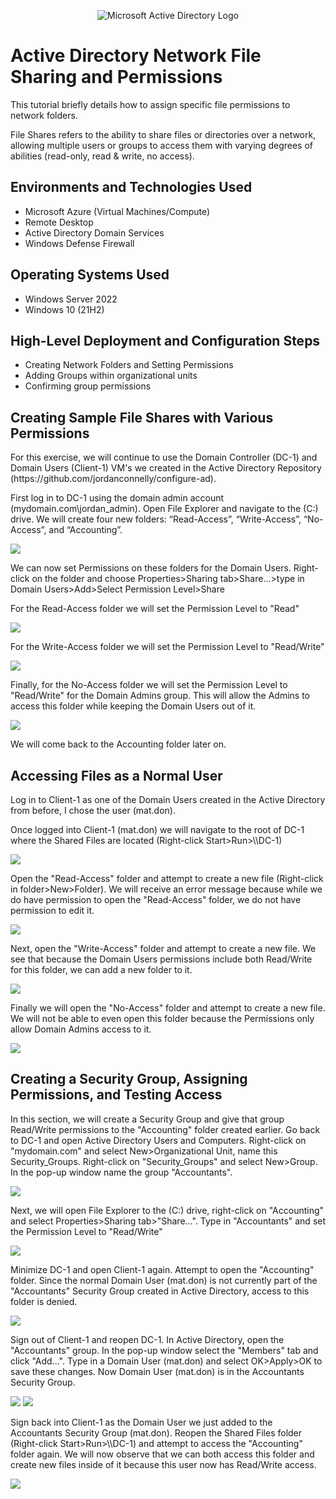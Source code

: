 <p align="center">
<img src="https://i.imgur.com/pU5A58S.png" alt="Microsoft Active Directory Logo"/>
</p>

<h1>Active Directory Network File Sharing and Permissions</h1>
This tutorial briefly details how to assign specific file permissions to network folders.
<p>
File Shares refers to the ability to share files or directories over a network, allowing multiple users or groups to access them with varying degrees of abilities (read-only, read & write, no access).
<br />



<h2>Environments and Technologies Used</h2>

- Microsoft Azure (Virtual Machines/Compute)
- Remote Desktop
- Active Directory Domain Services
- Windows Defense Firewall

<h2>Operating Systems Used </h2>

- Windows Server 2022
- Windows 10 (21H2)

<h2>High-Level Deployment and Configuration Steps</h2>

- Creating Network Folders and Setting Permissions
- Adding Groups within organizational units
- Confirming group permissions


<h2>Creating Sample File Shares with Various Permissions</h2>
</p>
<p>
For this exercise, we will continue to use the Domain Controller (DC-1) and Domain Users (Client-1) VM's we created in the Active Directory Repository (https://github.com/jordanconnelly/configure-ad).
<p>
First log in to DC-1 using the domain admin account (mydomain.com\jordan_admin). Open File Explorer and navigate to the (C:) drive. We will create four new folders: “Read-Access”, “Write-Access”, “No-Access”, and “Accounting”.
<p>
<img src="https://imgur.com/HlxpLKw.png">
<p></p>
We can now set Permissions on these folders for the Domain Users. Right-click on the folder and choose Properties>Sharing tab>Share...>type in Domain Users>Add>Select Permission Level>Share
<p>
For the Read-Access folder we will set the Permission Level to "Read"
<p>
<img src="https://imgur.com/oQURdoq.png">
<p></p>
For the Write-Access folder we will set the Permission Level to "Read/Write"
<p>
<img src="https://imgur.com/4s0jQVq.png">
<p></p>
Finally, for the No-Access folder we will set the Permission Level to "Read/Write" for the Domain Admins group. This will allow the Admins to access this folder while keeping the Domain Users out of it.
<p>
<img src="https://imgur.com/Cm6sSXs.png">
<p>
We will come back to the Accounting folder later on.

<p></p>
<h2>Accessing Files as a Normal User</h2>
<p></p>
Log in to Client-1 as one of the Domain Users created in the Active Directory from before, I chose the user (mat.don).
<p>
Once logged into Client-1 (mat.don) we will navigate to the root of DC-1 where the Shared Files are located (Right-click Start>Run>\\DC-1)
<p>
<img src="https://imgur.com/laIe17a.png">
<p></p>
Open the "Read-Access" folder and attempt to create a new file (Right-click in folder>New>Folder). We will receive an error message because while we do have permission to open the "Read-Access" folder, we do not have permission to edit it.
<p>
<img src="https://imgur.com/PCWIg4S.png">
<p></p>
Next, open the "Write-Access" folder and attempt to create a new file. We see that because the Domain Users permissions include both Read/Write for this folder, we can add a new folder to it.
<p>
<img src="https://imgur.com/iB0XjAq.png">
<p></p>
Finally we will open the "No-Access" folder and attempt to create a new file. We will not be able to even open this folder because the Permissions only allow Domain Admins access to it.
<p>
<img src="https://imgur.com/KW05Txv.png">
  
<p></p>
<h2>Creating a Security Group, Assigning Permissions, and Testing Access</h2>
<p>
In this section, we will create a Security Group and give that group Read/Write permissions to the "Accounting" folder created earlier. Go back to DC-1 and open Active Directory Users and Computers. Right-click on "mydomain.com" and select New>Organizational Unit, name this Security_Groups. Right-click on "Security_Groups" and select New>Group. In the pop-up window name the group "Accountants". 
<p>
<img src="https://imgur.com/djj4YSq.png">
<p></p>
Next, we will open File Explorer to the (C:) drive, right-click on "Accounting" and select Properties>Sharing tab>"Share...". Type in "Accountants" and set the Permission Level to "Read/Write"
<p>
<img src="https://imgur.com/91wz77l.png">
<p></p>
Minimize DC-1 and open Client-1 again. Attempt to open the "Accounting" folder. Since the normal Domain User (mat.don) is not currently part of the "Accountants" Security Group created in Active Directory, access to this folder is denied.
<p>
<img src="https://imgur.com/fdOg3co.png">
<p></p>
Sign out of Client-1 and reopen DC-1. In Active Directory, open the "Accountants" group. In the pop-up window select the "Members" tab and click "Add...". Type in a Domain User (mat.don) and select OK>Apply>OK to save these changes. Now Domain User (mat.don) is in the Accountants Security Group.
<p>
<img src="https://imgur.com/vqnCfvm.png">
<img src="https://imgur.com/BTxhhLa.png">
<p></p>
Sign back into Client-1 as the Domain User we just added to the Accountants Security Group (mat.don). Reopen the Shared Files folder (Right-click Start>Run>\\DC-1) and attempt to access the "Accounting" folder again. We will now observe that we can both access this folder and create new files inside of it because this user now has Read/Write access. 
<p>
<img src="https://imgur.com/VYQVacv.png">
